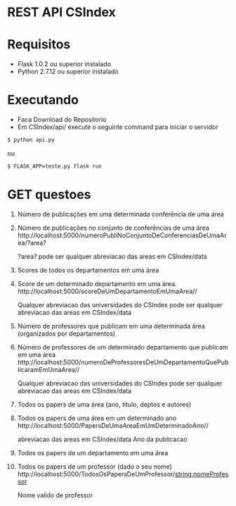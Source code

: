 # REST API CSIndex
# Requisitos
  - Flask 1.0.2 ou superior instalado
  - Python 2.7.12 ou superior instalado
 
# Executando
- Faca Download do Repositorio 
- Em CSIndex/api/ execute o seguinte command para iniciar o servidor
```sh
$ python api.py
```
ou 
```sh
$ FLASK_APP=teste.py flask run
```

# GET questoes
1. Número de publicações em uma determinada conferência de uma área
2. Número de publicações no conjunto de conferências de uma área
    http://localhost:5000/numeroPubliNoConjuntoDeConferenciasDeUmaArea/?area?

    ?area? pode ser qualquer abreviacao  das areas em CSIndex/data
    
3. Scores de todos os departamentos em uma área
4. Score de um determinado departamento em uma área.
    http://localhost:5000/scoreDeUmDepartamentoEmUmaArea/<departamento>/<area>

    <departamento > Qualquer abreviacao das universidades do CSIndex
    <area> pode ser qualquer abreviacao  das areas em CSIndex/data

5. Número de professores que publicam em uma determinada área (organizados por departamentos)
6. Número de professores de um determinado departamento que publicam em uma área
    http://localhost:5000/numeroDeProfessoresDeUmDepartamentoQuePublicaramEmUmaArea/<departamento>/<area>

    <departamento > Qualquer abreviacao das universidades do CSIndex
    <area> pode ser qualquer abreviacao  das areas em CSIndex/data

7. Todos os papers de uma área (ano, título, deptos e autores)
8. Todos os papers de uma área em um determinado ano
    http://localhost:5000/PapersDeUmaAreaEmUmDeterminadoAno/<ano>/<area>

    <area>  abreviacao  das areas em CSIndex/data
    <ano> Ano da publicacao

9. Todos os papers de um departamento em uma área

10. Todos os papers de um professor (dado o seu nome)
    http://localhost:5000/TodosOsPapersDeUmProfessor/<string:nomeProfessor>

     <nomeProfessor> Nome valido de professor







